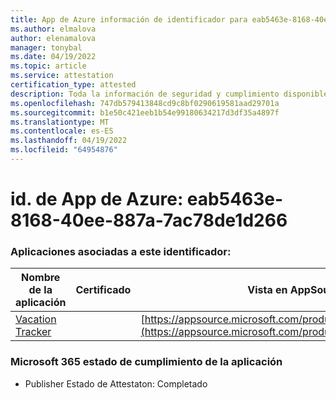 ```yaml
---
title: App de Azure información de identificador para eab5463e-8168-40ee-887a-7ac78de1d266
ms.author: elmalova
author: elenamalova
manager: tonybal
ms.date: 04/19/2022
ms.topic: article
ms.service: attestation
certification_type: attested
description: Toda la información de seguridad y cumplimiento disponible para eab5463e-8168-40ee-887a-7ac78de1d266.
ms.openlocfilehash: 747db579413848cd9c8bf0290619581aad29701a
ms.sourcegitcommit: b1e50c421eeb1b54e99180634217d3df35a4897f
ms.translationtype: MT
ms.contentlocale: es-ES
ms.lasthandoff: 04/19/2022
ms.locfileid: "64954876"
---
```

# <a name="azure-app-id-eab5463e-8168-40ee-887a-7ac78de1d266"></a>id. de App de Azure: eab5463e-8168-40ee-887a-7ac78de1d266


### <a name="apps-associated-with-this-id"></a>Aplicaciones asociadas a este identificador:
| **Nombre de la aplicación** | **Certificado** | **Vista en AppSource** |
|--------------|---------------|-----------------------|
| [Vacation Tracker](../forward/WA200002167.md) |  | [https://appsource.microsoft.com/product/office/WA200002167](https://appsource.microsoft.com/product/office/WA200002167) |

### <a name="microsoft-365-app-compliance-status"></a>Microsoft 365 estado de cumplimiento de la aplicación
- Publisher Estado de Attestaton: Completado
